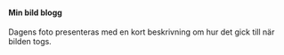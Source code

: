 #### Min bild blogg

Dagens foto presenteras med en kort beskrivning om hur det gick till när bilden togs.